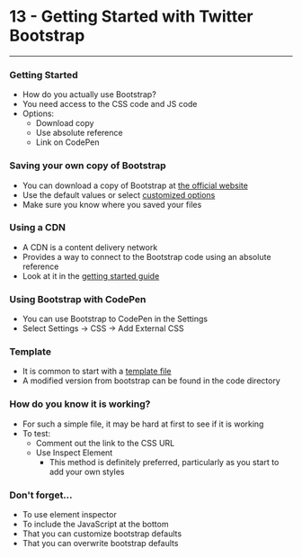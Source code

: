 # 13 - Getting Started with Twitter Bootstrap

---

### Getting Started
- How do you actually use Bootstrap?
- You need access to the CSS code and JS code
- Options:
    - Download copy
    - Use absolute reference
    - Link on CodePen

### Saving your own copy of Bootstrap
- You can download a copy of Bootstrap at [the official website](https://getbootstrap.com)
- Use the default values or select [customized options](http://getbootstrap.com/customize)
- Make sure you know where you saved your files

### Using a CDN
- A CDN is a content delivery network
- Provides a way to connect to the Bootstrap code using an absolute reference
- Look at it in the [getting started guide](http://getbootstrap.com/getting-started)

### Using Bootstrap with CodePen
- You can use Bootstrap to CodePen in the Settings
- Select Settings -> CSS -> Add External CSS

### Template
- It is common to start with a [template file](http://getbootstrap.com/getting-started/#examples)
- A modified version from bootstrap can be found in the code directory

### How do you know it is working?
- For such a simple file, it may be hard at first to see if it is working
- To test:
    - Comment out the link to the CSS URL
    - Use Inspect Element
        - This method is definitely preferred, particularly as you start to add your own styles

### Don't forget...
- To use element inspector
- To include the JavaScript at the bottom
- That you can customize bootstrap defaults
- That you can overwrite bootstrap defaults
